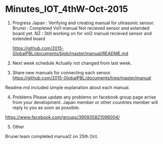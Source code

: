 # Minutes_IOT_4thW-Oct-2015

1. Progress
Japan : Verifying and creating manual for ultrasonic sensor.
Brunei : Completed Vol1 manual
         Not recieved sensor and extended board yet.
NZ : Still working on for vol2 manual
     recieved sensor and extended board
	 
	 https://github.com/2015-GlobalPBL/documents/blob/master/manual/README.md
	 
2. Next week schedule 
Actually not changed from last week.

3. Share new manuals for connecting each sensor.
https://github.com/2015-GlobalPBL/documents/tree/master/manual

Readme.md included simple explanation about each manual.
	 
4. Problems
Please update any problems on facebook group page arrise from your development.
Japan member or other countries member will reply to you as soon as possible.

https://www.facebook.com/groups/390935821096004/

5. Other

Brunei team completed manual2 on 25th Oct.
